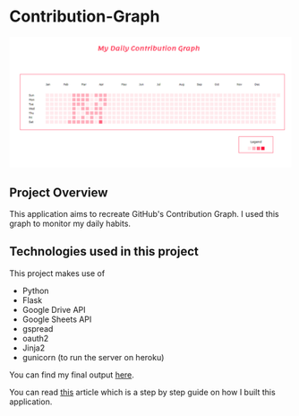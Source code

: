 # Contribution-Graph
![Contribution Graph](https://github.com/Padhma/GitHub-Contribution-Graph-Clone/blob/master/static/images/contribution%20graph.PNG)

## Project Overview
This application aims to recreate GitHub's Contribution Graph. I used this graph to monitor my daily habits.

## Technologies used in this project
This project makes use of
* Python
* Flask
* Google Drive API
* Google Sheets API
* gspread
* oauth2
* Jinja2
* gunicorn (to run the server on heroku)

You can find my final output [here](https://obscure-scrubland-21146.herokuapp.com/).

You can read [this](https://medium.com/@padhmasahithya/recreating-githubs-contribution-graph-using-python-flask-and-google-sheets-73ce9c096784) article which is a step by step guide on how I built this application.
